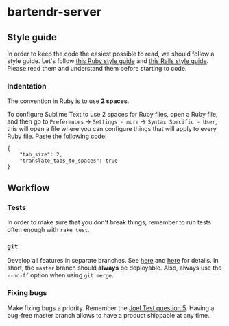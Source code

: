 bartendr-server
===============

Style guide
-----------
In order to keep the code the easiest possible to read, we should follow a style guide. Let's follow [this Ruby style guide](https://github.com/bbatsov/ruby-style-guide) and [this Rails style guide](https://github.com/bbatsov/rails-style-guide). Please read them and understand them before starting to code.


### Indentation

The convention in Ruby is to use __2 spaces__.

To configure Sublime Text to use 2 spaces for Ruby files, open a Ruby file, and then go to `Preferences` -> `Settings - more` -> `Syntax Specific - User`, this will open a file where you can configure things that will apply to every Ruby file. Paste the following code:

```
{
	"tab_size": 2,
	"translate_tabs_to_spaces": true
}
```


Workflow
--------

### Tests

In order to make sure that you don't break things, remember to run tests often enough with `rake test`.


### `git`

Develop all features in separate branches. See [here](http://nvie.com/posts/a-successful-git-branching-model/) and [here](https://guides.github.com/introduction/flow/) for details. In short, the `master` branch should __always__ be deployable. Also, always use the `--no-ff` option when using `git merge`.


### Fixing bugs

Make fixing bugs a priority. Remember the [Joel Test question 5](http://www.joelonsoftware.com/articles/fog0000000043.html). Having a bug-free master branch allows to have a product shippable at any time.


